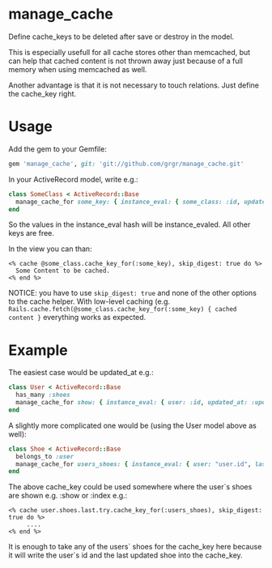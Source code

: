 # manage_cache

Define cache_keys to be deleted after save or destroy in the model.

This is especially usefull for all cache stores other than memcached, but can help that cached content is not thrown away just because of a full memory when using memcached as well.

Another advantage is that it is not necessary to touch relations. Just define the cache_key right.

# Usage

Add the gem to your Gemfile:

```ruby
gem 'manage_cache', git: 'git://github.com/grgr/manage_cache.git'
```

In your ActiveRecord model, write e.g.:

```ruby
class SomeClass < ActiveRecord::Base
  manage_cache_for some_key: { instance_eval: { some_class: :id, updated_at: :updated_at, another_key: :some_method } }
end
```
So the values in the instance_eval hash will be instance_evaled. All other keys are free.


In the view you can than:

```erb
<% cache @some_class.cache_key_for(:some_key), skip_digest: true do %>
  Some Content to be cached.
<% end %>
```

NOTICE: you have to use `skip_digest: true` and none of the other options to the cache helper.
With low-level caching (e.g. `Rails.cache.fetch(@some_class.cache_key_for(:some_key) { cached content }` everything works as expected.

# Example

The easiest case would be updated_at e.g.: 

```ruby
class User < ActiveRecord::Base
  has_many :shoes
  manage_cache_for show: { instance_eval: { user: :id, updated_at: :updated_at }
end
```

A slightly more complicated one would be (using the User model above as well):
```ruby
class Shoe < ActiveRecord::Base
  belongs_to :user
  manage_cache_for users_shoes: { instance_eval: { user: "user.id", last_updated_shoe: "user.shoes.maximum(:updated_at)" } }
end
```


The above cache_key could be used somewhere where the user`s shoes are shown e.g. :show or :index e.g.:

```erb
<% cache user.shoes.last.try.cache_key_for(:users_shoes), skip_digest: true do %>
     ....
<% end %>
```

It is enough to take any of the users\` shoes for the cache_key here because it will write the user\`s id 
and the last updated shoe into the cache_key.
